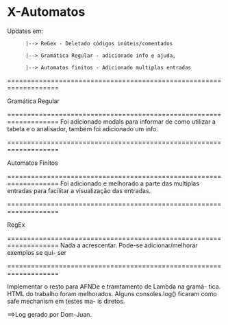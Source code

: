 X-Automatos
==================================================================
Updates em:

          |--> ReGex - Deletado códigos inúteis/comentados
          
          |--> Gramática Regular - adicionado info e ajuda,

          |--> Automatos finitos - Adicionado multiplas entradas
          
===================================================================

Gramática Regular

===================================================================
  Foi adicionado modals para informar de como utilizar a tabela e
  o analisador, também foi adicionado um info.
         
===================================================================

Automatos Finitos

===================================================================
  Foi adicionado e melhorado a parte das multiplas entradas para
  facilitar a visualização das entradas.
  
===================================================================

RegEx

===================================================================
  Nada a acrescentar. Pode-se adicionar/melhorar exemplos se qui-
  ser
  
===================================================================

  Implementar o resto para AFNDe e tramtamento de Lambda na gramá-
  tica.
  HTML do trabalho foram melhorados.
  Alguns consoles.log() ficaram como safe mechanism em testes ma-
  is diretos.
  
==>Log gerado por Dom-Juan.
